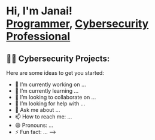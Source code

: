 <h1>Hi, I'm Janai! <br/><a href="https://github.com/janaibonds">Programmer</a>, 
  <a href="https://www.linkedin.com/in/janai-bonds-51b31714/">Cybersecurity Professional</a>

<h2>👨‍💻 Cybersecurity Projects:</h2>




[linkedin]:https://www.linkedin.com/in/janai-bonds-51b31714/



Here are some ideas to get you started:

- 🔭 I’m currently working on ...
- 🌱 I’m currently learning ...
- 👯 I’m looking to collaborate on ...
- 🤔 I’m looking for help with ...
- 💬 Ask me about ...
- 📫 How to reach me: ...
- 😄 Pronouns: ...
- ⚡ Fun fact: ...
-->
